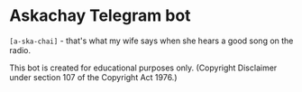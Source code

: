 # Askachay Telegram bot

`[a-ska-chai]` - that's what my wife says when she hears a good song on the radio.

This bot is created for educational purposes only. (Copyright Disclaimer under section 107 of the Copyright Act 1976.)
